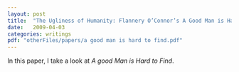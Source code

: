 ```yaml
---
layout: post
title:  "The Ugliness of Humanity: Flannery O’Connor’s A Good Man is Hard to Find"
date:   2009-04-03
categories: writings
pdf: "otherFiles/papers/a good man is hard to find.pdf"
---
```

In this paper, I take a look at *A good Man is Hard to Find*.
